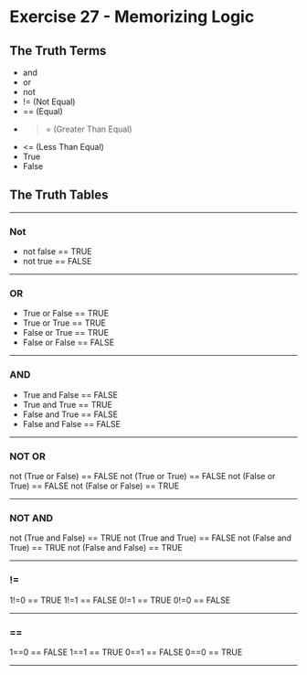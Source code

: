 # Exercise 27 - Memorizing Logic

## The Truth Terms
* and
* or
* not
* != (Not Equal)
* == (Equal)
* >= (Greater Than Equal)
* <= (Less Than Equal)
* True
* False

## The Truth Tables

---
### Not
* not false == TRUE
* not true == FALSE

---
### OR
* True or False == TRUE
* True or True == TRUE
* False or True == TRUE
* False or False == FALSE

---
### AND
* True and False == FALSE
* True and True == TRUE
* False and True == FALSE
* False and False == FALSE

---
### NOT OR
not (True or False) == FALSE
not (True or True) == FALSE
not (False or True) == FALSE
not (False or False) == TRUE

---
### NOT AND
not (True and False) == TRUE
not (True and True) == FALSE
not (False and True) == TRUE
not (False and False) == TRUE

---
### !=
1!=0 == TRUE
1!=1 == FALSE
0!=1 == TRUE
0!=0 == FALSE

---
### ==
1==0 == FALSE
1==1 == TRUE
0==1 == FALSE
0==0 == TRUE

---

